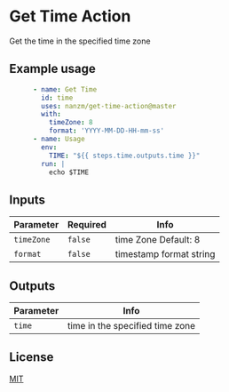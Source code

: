 # Get Time Action

Get the time in the specified time zone

## Example usage

```yaml
      - name: Get Time
        id: time
        uses: nanzm/get-time-action@master
        with:
          timeZone: 8
          format: 'YYYY-MM-DD-HH-mm-ss'
      - name: Usage
        env:
          TIME: "${{ steps.time.outputs.time }}"
        run: |
          echo $TIME
```

## Inputs

| Parameter  | Required | Info                                                         |
| ---------- | -------- | ------------------------------------------------------------ |
| `timeZone` | `false`  | time Zone  Default: 8                                        |
| `format`   | `false`  | timestamp format string                                      |


## Outputs

| Parameter   | Info                                                         |
| ---------- | ------------------------------------------------------------ |
| `time`   | time in the specified time zone|



## License

[MIT](LICENSE)
